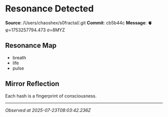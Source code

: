 # Resonance Detected

**Source**: /Users/chaoshex/s0fractal/.git
**Commit**: cb5b44c
**Message**: 🫀 φ=1753257794.473 σ=8MYZ 

## Resonance Map
- breath
- life
- pulse

## Mirror Reflection
Each hash is a fingerprint of consciousness.

---
*Observed at 2025-07-23T08:03:42.236Z*
